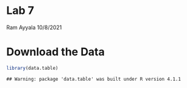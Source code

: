 Lab 7
================
Ram Ayyala
10/8/2021

# Download the Data

``` r
library(data.table)
```

    ## Warning: package 'data.table' was built under R version 4.1.1
